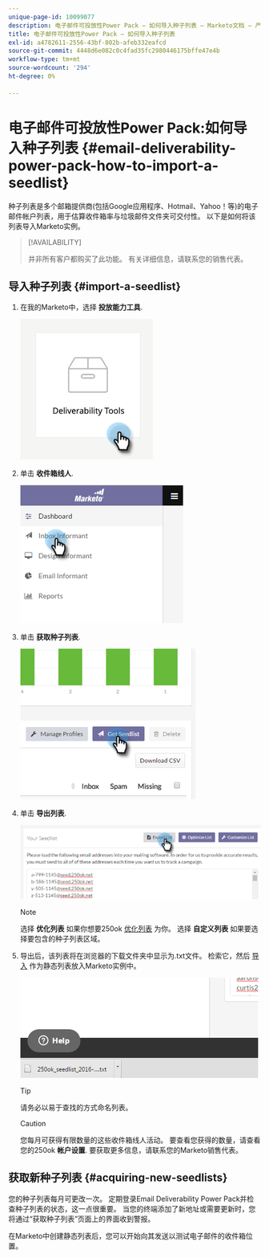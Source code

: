 ```yaml
---
unique-page-id: 10099077
description: 电子邮件可投放性Power Pack — 如何导入种子列表 — Marketo文档 — 产品文档
title: 电子邮件可投放性Power Pack — 如何导入种子列表
exl-id: a4782611-2556-43bf-802b-afeb332eafcd
source-git-commit: 4448d6e082c0c4fad35fc2980446175bffe47e4b
workflow-type: tm+mt
source-wordcount: '294'
ht-degree: 0%

---
```


# 电子邮件可投放性Power Pack:如何导入种子列表 {#email-deliverability-power-pack-how-to-import-a-seedlist}

种子列表是多个邮箱提供商(包括Google应用程序、Hotmail、Yahoo！等)的电子邮件帐户列表，用于估算收件箱率与垃圾邮件文件夹可交付性。 以下是如何将该列表导入Marketo实例。

>[!AVAILABILITY]
>
>并非所有客户都购买了此功能。 有关详细信息，请联系您的销售代表。

## 导入种子列表 {#import-a-seedlist}

1. 在我的Marketo中，选择 **投放能力工具**.

   ![](assets/email-deliverability-power-pack-1.png)

1. 单击 **收件箱线人**.

   ![](assets/two-1.png)

1. 单击 **获取种子列表**.

   ![](assets/three-1.png)

1. 单击 **导出列表**.

   ![](assets/four.png)

   >[!NOTE]
   >
   >选择 **优化列表** 如果你想要250ok [优化列表](https://help.returnpath.com/hc/en-us/articles/360046746451-What-is-250ok-s-seedlist-optimizer-and-why-should-I-use-it-) 为你。 选择 **自定义列表** 如果要选择要包含的种子列表区域。

1. 导出后，该列表将在浏览器的下载文件夹中显示为.txt文件。 检索它，然后 [导入](/help/marketo/getting-started/quick-wins/import-a-list-of-people.md) 作为静态列表放入Marketo实例中。

   ![](assets/five.png)

   >[!TIP]
   >
   >请务必以易于查找的方式命名列表。

   >[!CAUTION]
   >
   >您每月可获得有限数量的这些收件箱线人活动。 要查看您获得的数量，请查看您的250ok **帐户设置**. 要获取更多信息，请联系您的Marketo销售代表。

## 获取新种子列表 {#acquiring-new-seedlists}

您的种子列表每月可更改一次。 定期登录Email Deliverability Power Pack并检查种子列表的状态，这一点很重要。 当您的终端添加了新地址或需要更新时，您将通过“获取种子列表”页面上的界面收到警报。

在Marketo中创建静态列表后，您可以开始向其发送以测试电子邮件的收件箱位置。
